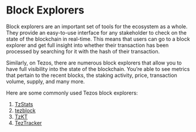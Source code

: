 # Block Explorers

Block explorers are an important set of tools for the ecosystem as a whole. They provide an easy-to-use interface for any stakeholder to check on the state of the blockchain in real-time. This means that users can go to a block explorer and get full insight into whether their transaction has been processed by searching for it with the hash of their transaction.

Similarly, on Tezos, there are numerous block explorers that allow you to have full visibility into the state of the blockchain. You’re able to see metrics that pertain to the recent blocks, the staking activity, price, transaction volume, supply, and many more.

Here are some commonly used Tezos block explorers:

1. [TzStats](https://tzstats.com/)
2. [tezblock](https://tezblock.io/)
3. [TzKT](https://tzkt.io/)
4. [TezTracker](https://teztracker.com/en/mainnet/)




